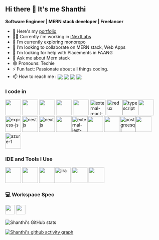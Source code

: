 ## Hi there 👋 It's me Shanthi

**Software Engineer | MERN stack developer | Freelancer**

- 🔭 Here's my [portfolio](https://shanthi.netlify.app/)
- 🧑‍💻 Currently i'm working in [iNextLabs](https://inextlabs.ai/)                                                     
- 🌱 I’m currently exploring monorepo
- 👯 I’m looking to collaborate on MERN stack, Web Apps
- 🤔 I’m looking for help with Placements in FAANG
- 💬 Ask me about Mern stack
- 😄 Pronouns: Techie
- ⚡ Fun fact: Passionate about all things coding.
- 📫 How to reach me : [<img align="center" src="https://img.shields.io/badge/LinkedIn-0077B5?style=for-the-badge&logo=linkedin&logoColor=white" />](https://www.linkedin.com/in/shanthi-b-06065b146/) [<img align="center" src="https://img.shields.io/badge/Gmail-D14836?style=for-the-badge&logo=gmail&logoColor=white" />](mailto:shanthibabu1999@gmail.com) [<img align="center" src="https://img.shields.io/badge/Stack_Overflow-FE7A16?style=for-the-badge&logo=stack-overflow&logoColor=white" />](https://stackoverflow.com/users/14837806/shanthi-b)  [<img align="center" src="https://img.shields.io/badge/WhatsApp-25D366?style=for-the-badge&logo=whatsapp&logoColor=white" />](https://wa.me/+918248540909)

### I code in
<img height="50" width="50" src="https://img.icons8.com/color/48/000000/html-5.png" /> <img height="50" width="50" src="https://img.icons8.com/color/48/000000/css3.png" /> <img height="50" width="50" src="https://img.icons8.com/color/48/000000/sass.png"/> <img height="50" width="50" src="https://img.icons8.com/color/48/000000/bootstrap.png" />
<img height="50" width="50" src="https://img.icons8.com/color/48/000000/javascript.png"/> <img width="50" height="50" src="https://img.icons8.com/external-others-amoghdesign/50/external-react-native-soleicons-fill-vol-1-others-amoghdesign.png" alt="external-react-native-soleicons-fill-vol-1-others-amoghdesign"/> <img width="50" height="50" src="https://img.icons8.com/color/50/redux.png" alt="redux"/><img width="50" height="50" src="https://img.icons8.com/color/48/typescript.png" alt="typescript"/><img height="50" width="50" src="https://img.icons8.com/color/48/000000/nodejs.png"/> <img width="50" height="50" src="https://img.icons8.com/nolan/64/express-js.png" alt="express-js"/> <img width="50" height="50" src="https://img.icons8.com/color/48/nestjs.png" alt="nestjs"/> <img width="50" height="50" src="https://img.icons8.com/nolan/64/nextjs.png" alt="nextjs"/>
<img height="50" width="50" src="https://img.icons8.com/color/48/null/graphql.png"/><img width="50" height="50" src="https://img.icons8.com/external-tal-revivo-color-tal-revivo/50/external-jest-can-collect-code-coverage-information-from-entire-projects-logo-color-tal-revivo.png" alt="external-jest-can-collect-code-coverage-information-from-entire-projects-logo-color-tal-revivo"/><img height="50" width="50" src="https://img.icons8.com/color/48/000000/mongodb.png"/> <img height="50" width="50" src="https://img.icons8.com/color/48/000000/mysql-logo.png"/><img width="50" height="50" src="https://img.icons8.com/color/48/postgreesql.png" alt="postgreesql"/><img height="50" width="50" src="https://img.icons8.com/fluency/48/000000/handlebar-mustache.png"/><img width="50" height="50" src="https://img.icons8.com/fluency/50/azure-1.png" alt="azure-1"/>

### IDE and Tools I Use
<img height="50" width="50" src="https://img.icons8.com/color/48/000000/visual-studio-code-2019.png"/> <img height="50" width="50" src="https://img.icons8.com/color/50/000000/git.png"/> <img height="50" width="50" src="https://img.icons8.com/color/48/000000/figma--v1.png"/><img width="50" height="50" src="https://img.icons8.com/color/48/jira.png" alt="jira"/> <img height="50" src="https://img.shields.io/badge/Netlify-00C7B7?style=for-the-badge&logo=netlify&logoColor=white"/> <img height="50" src="https://img.shields.io/badge/Adobe%20XD-FF61F6?style=for-the-badge&logo=Adobe%20XD&logoColor=white"/>

### 💻 Workspace Spec
<img height="30" src="https://img.shields.io/badge/Macbook-Pro_M1-ED1C24?style=for-the-badge&logo=apple&logoColor=white"/> <img height="30" src="https://img.shields.io/badge/AMD-Ryzen_5_5000H-ED1C24?style=for-the-badge&logo=amd&logoColor=white"/> 

![Shanthi's GitHub stats](https://github-readme-stats.vercel.app/api?username=shanthi1999&theme=dark&show_icons=true&&hide=issues,contribs)

[![Shanthi's github activity graph](https://github-readme-activity-graph.vercel.app/graph?username=shanthi1999&bg_color=000000&color=dbdbdb&line=4c9e5d&point=c7c7c7&area=true&hide_border=true)](https://github.com/ashutosh00710/github-readme-activity-graph)
